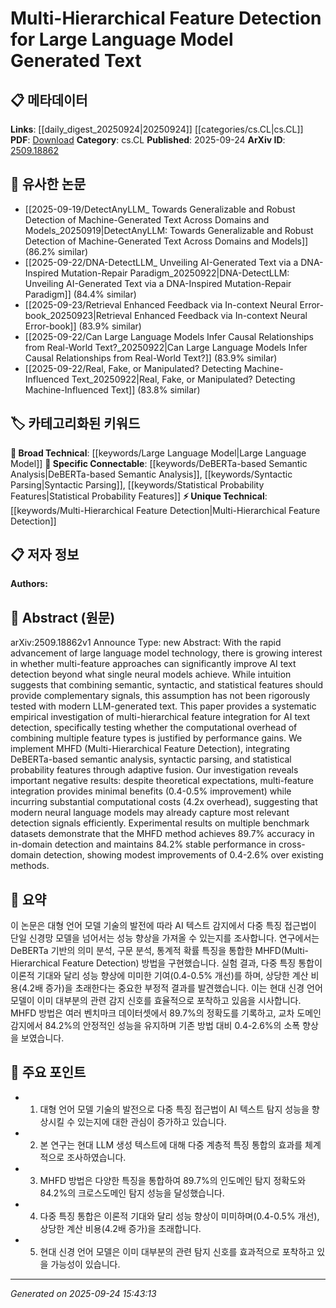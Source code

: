 <!-- KEYWORD_LINKING_METADATA:
{
  "processed_timestamp": "2025-09-24T15:43:13.335361",
  "vocabulary_version": "1.0",
  "selected_keywords": [
    "Large Language Model",
    "Multi-Hierarchical Feature Detection",
    "DeBERTa-based Semantic Analysis",
    "Syntactic Parsing",
    "Statistical Probability Features"
  ],
  "rejected_keywords": [],
  "similarity_scores": {
    "Large Language Model": 0.85,
    "Multi-Hierarchical Feature Detection": 0.78,
    "DeBERTa-based Semantic Analysis": 0.7,
    "Syntactic Parsing": 0.72,
    "Statistical Probability Features": 0.68
  },
  "extraction_method": "AI_prompt_based",
  "budget_applied": true,
  "candidates_json": {
    "candidates": [
      {
        "surface": "Large Language Model",
        "canonical": "Large Language Model",
        "aliases": [
          "LLM"
        ],
        "category": "broad_technical",
        "rationale": "Central to the paper's focus on AI text detection, providing a strong link to existing research in language models.",
        "novelty_score": 0.45,
        "connectivity_score": 0.9,
        "specificity_score": 0.8,
        "link_intent_score": 0.85
      },
      {
        "surface": "Multi-Hierarchical Feature Detection",
        "canonical": "Multi-Hierarchical Feature Detection",
        "aliases": [
          "MHFD"
        ],
        "category": "unique_technical",
        "rationale": "Represents the novel method introduced in the paper, crucial for understanding the specific approach taken.",
        "novelty_score": 0.75,
        "connectivity_score": 0.65,
        "specificity_score": 0.88,
        "link_intent_score": 0.78
      },
      {
        "surface": "DeBERTa-based semantic analysis",
        "canonical": "DeBERTa-based Semantic Analysis",
        "aliases": [
          "DeBERTa Semantic Analysis"
        ],
        "category": "specific_connectable",
        "rationale": "Highlights a specific technique used in the study, linking to broader semantic analysis methods.",
        "novelty_score": 0.6,
        "connectivity_score": 0.75,
        "specificity_score": 0.82,
        "link_intent_score": 0.7
      },
      {
        "surface": "syntactic parsing",
        "canonical": "Syntactic Parsing",
        "aliases": [
          "Syntax Parsing"
        ],
        "category": "specific_connectable",
        "rationale": "A key component of the feature integration approach, connecting to foundational NLP techniques.",
        "novelty_score": 0.5,
        "connectivity_score": 0.78,
        "specificity_score": 0.8,
        "link_intent_score": 0.72
      },
      {
        "surface": "statistical probability features",
        "canonical": "Statistical Probability Features",
        "aliases": [
          "Statistical Features"
        ],
        "category": "specific_connectable",
        "rationale": "Essential for understanding the statistical aspect of the feature integration, linking to statistical methods in AI.",
        "novelty_score": 0.55,
        "connectivity_score": 0.7,
        "specificity_score": 0.75,
        "link_intent_score": 0.68
      }
    ],
    "ban_list_suggestions": [
      "AI text detection",
      "performance gains",
      "computational costs"
    ]
  },
  "decisions": [
    {
      "candidate_surface": "Large Language Model",
      "resolved_canonical": "Large Language Model",
      "decision": "linked",
      "scores": {
        "novelty": 0.45,
        "connectivity": 0.9,
        "specificity": 0.8,
        "link_intent": 0.85
      }
    },
    {
      "candidate_surface": "Multi-Hierarchical Feature Detection",
      "resolved_canonical": "Multi-Hierarchical Feature Detection",
      "decision": "linked",
      "scores": {
        "novelty": 0.75,
        "connectivity": 0.65,
        "specificity": 0.88,
        "link_intent": 0.78
      }
    },
    {
      "candidate_surface": "DeBERTa-based semantic analysis",
      "resolved_canonical": "DeBERTa-based Semantic Analysis",
      "decision": "linked",
      "scores": {
        "novelty": 0.6,
        "connectivity": 0.75,
        "specificity": 0.82,
        "link_intent": 0.7
      }
    },
    {
      "candidate_surface": "syntactic parsing",
      "resolved_canonical": "Syntactic Parsing",
      "decision": "linked",
      "scores": {
        "novelty": 0.5,
        "connectivity": 0.78,
        "specificity": 0.8,
        "link_intent": 0.72
      }
    },
    {
      "candidate_surface": "statistical probability features",
      "resolved_canonical": "Statistical Probability Features",
      "decision": "linked",
      "scores": {
        "novelty": 0.55,
        "connectivity": 0.7,
        "specificity": 0.75,
        "link_intent": 0.68
      }
    }
  ]
}
-->

# Multi-Hierarchical Feature Detection for Large Language Model Generated Text

## 📋 메타데이터

**Links**: [[daily_digest_20250924|20250924]] [[categories/cs.CL|cs.CL]]
**PDF**: [Download](https://arxiv.org/pdf/2509.18862.pdf)
**Category**: cs.CL
**Published**: 2025-09-24
**ArXiv ID**: [2509.18862](https://arxiv.org/abs/2509.18862)

## 🔗 유사한 논문
- [[2025-09-19/DetectAnyLLM_ Towards Generalizable and Robust Detection of Machine-Generated Text Across Domains and Models_20250919|DetectAnyLLM: Towards Generalizable and Robust Detection of Machine-Generated Text Across Domains and Models]] (86.2% similar)
- [[2025-09-22/DNA-DetectLLM_ Unveiling AI-Generated Text via a DNA-Inspired Mutation-Repair Paradigm_20250922|DNA-DetectLLM: Unveiling AI-Generated Text via a DNA-Inspired Mutation-Repair Paradigm]] (84.4% similar)
- [[2025-09-23/Retrieval Enhanced Feedback via In-context Neural Error-book_20250923|Retrieval Enhanced Feedback via In-context Neural Error-book]] (83.9% similar)
- [[2025-09-22/Can Large Language Models Infer Causal Relationships from Real-World Text?_20250922|Can Large Language Models Infer Causal Relationships from Real-World Text?]] (83.9% similar)
- [[2025-09-22/Real, Fake, or Manipulated? Detecting Machine-Influenced Text_20250922|Real, Fake, or Manipulated? Detecting Machine-Influenced Text]] (83.8% similar)

## 🏷️ 카테고리화된 키워드
**🧠 Broad Technical**: [[keywords/Large Language Model|Large Language Model]]
**🔗 Specific Connectable**: [[keywords/DeBERTa-based Semantic Analysis|DeBERTa-based Semantic Analysis]], [[keywords/Syntactic Parsing|Syntactic Parsing]], [[keywords/Statistical Probability Features|Statistical Probability Features]]
**⚡ Unique Technical**: [[keywords/Multi-Hierarchical Feature Detection|Multi-Hierarchical Feature Detection]]

## 📋 저자 정보

**Authors:** 

## 📄 Abstract (원문)

arXiv:2509.18862v1 Announce Type: new 
Abstract: With the rapid advancement of large language model technology, there is growing interest in whether multi-feature approaches can significantly improve AI text detection beyond what single neural models achieve. While intuition suggests that combining semantic, syntactic, and statistical features should provide complementary signals, this assumption has not been rigorously tested with modern LLM-generated text. This paper provides a systematic empirical investigation of multi-hierarchical feature integration for AI text detection, specifically testing whether the computational overhead of combining multiple feature types is justified by performance gains. We implement MHFD (Multi-Hierarchical Feature Detection), integrating DeBERTa-based semantic analysis, syntactic parsing, and statistical probability features through adaptive fusion. Our investigation reveals important negative results: despite theoretical expectations, multi-feature integration provides minimal benefits (0.4-0.5% improvement) while incurring substantial computational costs (4.2x overhead), suggesting that modern neural language models may already capture most relevant detection signals efficiently. Experimental results on multiple benchmark datasets demonstrate that the MHFD method achieves 89.7% accuracy in in-domain detection and maintains 84.2% stable performance in cross-domain detection, showing modest improvements of 0.4-2.6% over existing methods.

## 📝 요약

이 논문은 대형 언어 모델 기술의 발전에 따라 AI 텍스트 감지에서 다중 특징 접근법이 단일 신경망 모델을 넘어서는 성능 향상을 가져올 수 있는지를 조사합니다. 연구에서는 DeBERTa 기반의 의미 분석, 구문 분석, 통계적 확률 특징을 통합한 MHFD(Multi-Hierarchical Feature Detection) 방법을 구현했습니다. 실험 결과, 다중 특징 통합이 이론적 기대와 달리 성능 향상에 미미한 기여(0.4-0.5% 개선)를 하며, 상당한 계산 비용(4.2배 증가)을 초래한다는 중요한 부정적 결과를 발견했습니다. 이는 현대 신경 언어 모델이 이미 대부분의 관련 감지 신호를 효율적으로 포착하고 있음을 시사합니다. MHFD 방법은 여러 벤치마크 데이터셋에서 89.7%의 정확도를 기록하고, 교차 도메인 감지에서 84.2%의 안정적인 성능을 유지하며 기존 방법 대비 0.4-2.6%의 소폭 향상을 보였습니다.

## 🎯 주요 포인트

- 1. 대형 언어 모델 기술의 발전으로 다중 특징 접근법이 AI 텍스트 탐지 성능을 향상시킬 수 있는지에 대한 관심이 증가하고 있습니다.
- 2. 본 연구는 현대 LLM 생성 텍스트에 대해 다중 계층적 특징 통합의 효과를 체계적으로 조사하였습니다.
- 3. MHFD 방법은 다양한 특징을 통합하여 89.7%의 인도메인 탐지 정확도와 84.2%의 크로스도메인 탐지 성능을 달성했습니다.
- 4. 다중 특징 통합은 이론적 기대와 달리 성능 향상이 미미하며(0.4-0.5% 개선), 상당한 계산 비용(4.2배 증가)을 초래합니다.
- 5. 현대 신경 언어 모델은 이미 대부분의 관련 탐지 신호를 효과적으로 포착하고 있을 가능성이 있습니다.


---

*Generated on 2025-09-24 15:43:13*